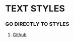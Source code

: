 # TEXT STYLES

### GO DIRECTLY TO STYLES 

1. [Github](https://github.com/PHANTOM0P/Text-Styles/tree/main/Style%201)
